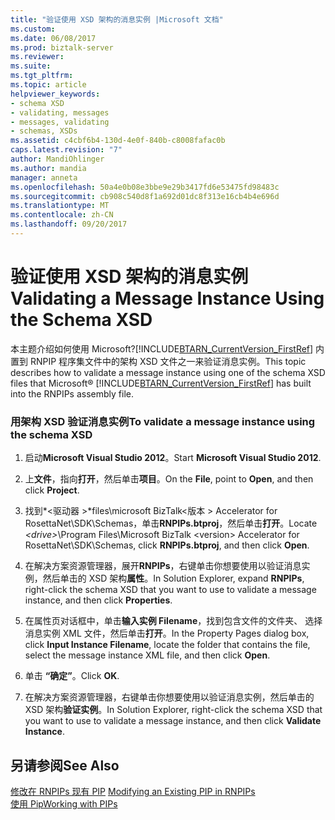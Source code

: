 ```yaml
---
title: "验证使用 XSD 架构的消息实例 |Microsoft 文档"
ms.custom: 
ms.date: 06/08/2017
ms.prod: biztalk-server
ms.reviewer: 
ms.suite: 
ms.tgt_pltfrm: 
ms.topic: article
helpviewer_keywords:
- schema XSD
- validating, messages
- messages, validating
- schemas, XSDs
ms.assetid: c4cbf6b4-130d-4e0f-840b-c8008fafac0b
caps.latest.revision: "7"
author: MandiOhlinger
ms.author: mandia
manager: anneta
ms.openlocfilehash: 50a4e0b08e3bbe9e29b3417fd6e53475fd98483c
ms.sourcegitcommit: cb908c540d8f1a692d01dc8f313e16cb4b4e696d
ms.translationtype: MT
ms.contentlocale: zh-CN
ms.lasthandoff: 09/20/2017
---
```

# <a name="validating-a-message-instance-using-the-schema-xsd"></a><span data-ttu-id="c3999-102">验证使用 XSD 架构的消息实例</span><span class="sxs-lookup"><span data-stu-id="c3999-102">Validating a Message Instance Using the Schema XSD</span></span>
<span data-ttu-id="c3999-103">本主题介绍如何使用 Microsoft?[!INCLUDE[BTARN_CurrentVersion_FirstRef](../../includes/btarn-currentversion-firstref-md.md)] 内置到 RNPIP 程序集文件中的架构 XSD 文件之一来验证消息实例。</span><span class="sxs-lookup"><span data-stu-id="c3999-103">This topic describes how to validate a message instance using one of the schema XSD files that Microsoft® [!INCLUDE[BTARN_CurrentVersion_FirstRef](../../includes/btarn-currentversion-firstref-md.md)] has built into the RNPIPs assembly file.</span></span>  
  
### <a name="to-validate-a-message-instance-using-the-schema-xsd"></a><span data-ttu-id="c3999-104">用架构 XSD 验证消息实例</span><span class="sxs-lookup"><span data-stu-id="c3999-104">To validate a message instance using the schema XSD</span></span>  
  
1.  <span data-ttu-id="c3999-105">启动**Microsoft Visual Studio 2012**。</span><span class="sxs-lookup"><span data-stu-id="c3999-105">Start **Microsoft Visual Studio 2012**.</span></span>  
  
2.  <span data-ttu-id="c3999-106">上**文件**，指向**打开**，然后单击**项目**。</span><span class="sxs-lookup"><span data-stu-id="c3999-106">On the **File**, point to **Open**, and then click **Project**.</span></span>  
  
3.  <span data-ttu-id="c3999-107">找到*\<驱动器 >*files\microsoft BizTalk\<版本 > Accelerator for RosettaNet\SDK\Schemas，单击**RNPIPs.btproj**，然后单击**打开**。</span><span class="sxs-lookup"><span data-stu-id="c3999-107">Locate *\<drive>*\Program Files\Microsoft BizTalk \<version> Accelerator for RosettaNet\SDK\Schemas, click **RNPIPs.btproj**, and then click **Open**.</span></span>  
  
4.  <span data-ttu-id="c3999-108">在解决方案资源管理器，展开**RNPIPs**，右键单击你想要使用以验证消息实例，然后单击的 XSD 架构**属性**。</span><span class="sxs-lookup"><span data-stu-id="c3999-108">In Solution Explorer, expand **RNPIPs**, right-click the schema XSD that you want to use to validate a message instance, and then click **Properties**.</span></span>  
  
5.  <span data-ttu-id="c3999-109">在属性页对话框中，单击**输入实例 Filename**，找到包含文件的文件夹、 选择消息实例 XML 文件，然后单击**打开**。</span><span class="sxs-lookup"><span data-stu-id="c3999-109">In the Property Pages dialog box, click **Input Instance Filename**, locate the folder that contains the file, select the message instance XML file, and then click **Open**.</span></span>  
  
6.  <span data-ttu-id="c3999-110">单击 **“确定”**。</span><span class="sxs-lookup"><span data-stu-id="c3999-110">Click **OK**.</span></span>  
  
7.  <span data-ttu-id="c3999-111">在解决方案资源管理器，右键单击你想要使用以验证消息实例，然后单击的 XSD 架构**验证实例**。</span><span class="sxs-lookup"><span data-stu-id="c3999-111">In Solution Explorer, right-click the schema XSD that you want to use to validate a message instance, and then click **Validate Instance**.</span></span>  
  
## <a name="see-also"></a><span data-ttu-id="c3999-112">另请参阅</span><span class="sxs-lookup"><span data-stu-id="c3999-112">See Also</span></span>  
 <span data-ttu-id="c3999-113">[修改在 RNPIPs 现有 PIP](../../adapters-and-accelerators/accelerator-rosettanet/modifying-an-existing-pip-in-rnpips.md) </span><span class="sxs-lookup"><span data-stu-id="c3999-113">[Modifying an Existing PIP in RNPIPs](../../adapters-and-accelerators/accelerator-rosettanet/modifying-an-existing-pip-in-rnpips.md) </span></span>  
 [<span data-ttu-id="c3999-114">使用 Pip</span><span class="sxs-lookup"><span data-stu-id="c3999-114">Working with PIPs</span></span>](../../adapters-and-accelerators/accelerator-rosettanet/working-with-pips.md)